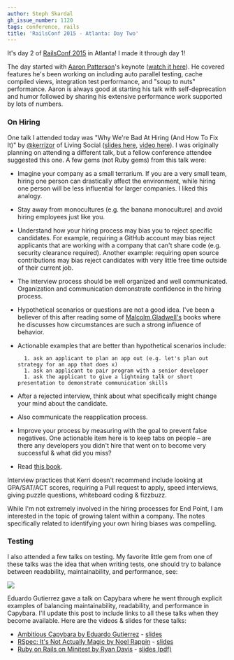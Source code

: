 ```yaml
---
author: Steph Skardal
gh_issue_number: 1120
tags: conference, rails
title: 'RailsConf 2015 - Atlanta: Day Two'
---
```


It's day 2 of [RailsConf 2015](http://railsconf.com/) in Atlanta! I made it through day 1!

The day started with [Aaron Patterson](https://twitter.com/tenderlove)'s keynote ([watch it here](http://confreaks.tv/videos/railsconf2015-keynote-day-2-opening)). He covered features he's been working on including auto parallel testing, cache compiled views, integration test performance, and "soup to nuts" performance. Aaron is always good at starting his talk with self-deprecation and humor followed by sharing his extensive performance work supported by lots of numbers.

### On Hiring

One talk I attended today was "Why We're Bad At Hiring (And How To Fix It)" by [@kerrizor](https://twitter.com/kerrizor) of Living Social ([slides here](https://speakerdeck.com/kerrizor/why-were-bad-at-hiring-and-how-to-fix-it), [video here](http://confreaks.tv/videos/railsconf2015-why-we-re-bad-at-hiring-and-how-to-fix-it)). I was originally planning on attending a different talk, but a fellow conference attendee suggested this one. A few gems (not Ruby gems) from this talk were:

- Imagine your company as a small terrarium. If you are a very small team, hiring one person can drastically affect the environment, while hiring one person will be less influential for larger companies. I liked this analogy.
- Stay away from monocultures (e.g. the banana monoculture) and avoid hiring employees just like you.
- Understand how your hiring process may bias you to reject specific candidates. For example, requiring a GitHub account may bias reject applicants that are working with a company that can't share code (e.g. security clearance required). Another example: requiring open source contributions may bias reject candidates with very little free time outside of their current job.
- The interview process should be well organized and well communicated. Organization and communication demonstrate confidence in the hiring process.
- Hypothetical scenarios or questions are not a good idea. I've been a believer of this after reading some of [Malcolm Gladwell's](http://en.wikipedia.org/wiki/Malcolm_Gladwell) books where he discusses how circumstances are such a strong influence of behavior.
- Actionable examples that are better than hypothetical scenarios include:

        1. ask an applicant to plan an app out (e.g. let's plan out strategy for an app that does x)
        1. ask an applicant to pair program with a senior developer
        1. ask the applicant to give a lightning talk or short presentation to demonstrate communication skills

- After a rejected interview, think about what specifically might change your mind about the candidate.
- Also communicate the reapplication process.
- Improve your process by measuring with the goal to prevent false negatives. One actionable item here is to keep tabs on people – are there any developers you didn't hire that went on to become very successful & what did you miss?
- Read [this book](http://www.amazon.com/Smart-Gets-Things-Done-Technical/dp/1590598385).

Interview practices that Kerri doesn't recommend include looking at GPA/SAT/ACT scores, requiring a Pull request to apply, speed interviews, giving puzzle questions, whiteboard coding & fizzbuzz.

While I'm not extremely involved in the hiring processes for End Point, I am interested in the topic of growing talent within a company. The notes specifically related to identifying your own hiring biases was compelling.

### Testing

I also attended a few talks on testing. My favorite little gem from one of these talks was the idea that when writing tests, one should try to balance between readability, maintainability, and performance, see:

<img border="0" src="/blog/2015/04/22/railsconf-2015-atlanta-day-two/image-0.jpeg"/>

Eduardo Gutierrez gave a talk on Capybara where he went through explicit examples of balancing maintainability, readability, and performance in Capybara. I'll update this post to include links to all these talks when they become available. Here are the videos & slides for these talks:

- [Ambitious Capybara by Eduardo Gutierrez](http://confreaks.tv/videos/railsconf2015-ambitious-capybara) - [slides](https://speakerdeck.com/ecbypi/ambitious-capybara)
- [RSpec: It's Not Actually Magic by Noel Rappin](http://confreaks.tv/videos/railsconf2015-rspec-it-s-not-actually-magic) - [slides](https://speakerdeck.com/noelrap/rspec-it-isnt-actually-magic)
- [Ruby on Rails on Minitest by Ryan Davis](http://confreaks.tv/videos/railsconf2015-ruby-on-rails-on-minitest) - [slides (pdf)](http://www.zenspider.com/presentations/2015-railsconf.html)
